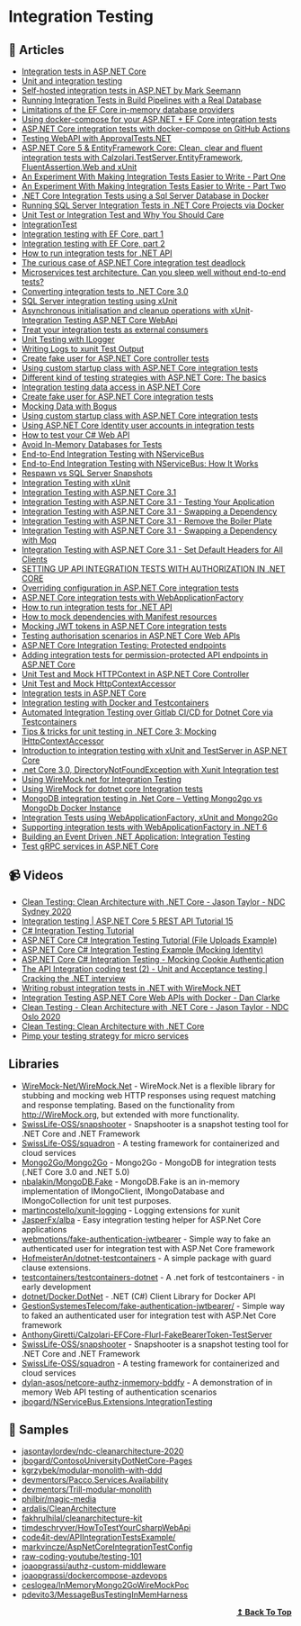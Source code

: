 

# Integration Testing

## 📝 Articles
- [Integration tests in ASP.NET Core](https://docs.microsoft.com/en-us/aspnet/core/test/integration-tests)
- [Unit and integration testing](https://github.com/dotnet-architecture/eShopOnContainers/wiki/Unit-and-integration-testing)
- [Self-hosted integration tests in ASP.NET by Mark Seemann](https://blog.ploeh.dk/2021/01/25/self-hosted-integration-tests-in-aspnet/)
- [Running Integration Tests in Build Pipelines with a Real Database](https://ardalis.com/running-integration-tests-in-build-pipelines-with-a-real-database/?utm_sq=gk5cykzhad) 
- [Limitations of the EF Core in-memory database providers](https://blog.joaograssi.com/limitations-ef-core-in-memory-database-providers/)
- [Using docker-compose for your ASP.NET + EF Core integration tests](https://blog.joaograssi.com/using-docker-compose-for-your-asp-net-ef-core-integration-tests/)
- [ASP.NET Core integration tests with docker-compose on GitHub Actions](https://blog.joaograssi.com/posts/2020/asp-net-core-integration-tests-with-docker-compose-github-actions/)
- [Testing WebAPI with ApprovalTests.NET](https://cezarypiatek.github.io/post/testing-web-api-with-approval-tests/)
- [ASP.NET Core 5 & EntityFramework Core: Clean, clear and fluent integration tests with Calzolari.TestServer.EntityFramework, FluentAssertion.Web and xUnit](https://anthonygiretti.com/2021/04/17/asp-net-core-5-entityframework-core-clean-clear-and-fluent-integration-tests-with-calzolari-testserver-entityframework-fluentassertion-web-and-xunit/)
- [An Experiment With Making Integration Tests Easier to Write - Part One](https://scotthannen.org/blog/2021/04/07/integration-test-experiment-1.html)
- [An Experiment With Making Integration Tests Easier to Write - Part Two](https://scotthannen.org/blog/2021/04/12/integration-test-experiment-2.html)
- [.NET Core Integration Tests using a Sql Server Database in Docker](https://wrapt.dev/blog/integration-tests-using-sql-server-db-in-docker)
- [Running SQL Server Integration Tests in .NET Core Projects via Docker](https://blog.dangl.me/archive/running-sql-server-integration-tests-in-net-core-projects-via-docker/)
- [Unit Test or Integration Test and Why You Should Care](https://ardalis.com/unit-test-or-integration-test-and-why-you-should-care)
- [IntegrationTest](https://martinfowler.com/bliki/IntegrationTest.html) 
- [Integration testing with EF Core, part 1](https://dev.to/maxx_don/integration-testing-with-ef-core-part-1-1l40)
- [Integration testing with EF Core, part 2](https://dev.to/maxx_don/integration-testing-with-ef-core-part-2-1fe)
- [How to run integration tests for .NET API](https://www.code4it.dev/blog/integration-tests-for-dotnet-api)
- [The curious case of ASP.NET Core integration test deadlock](https://www.strathweb.com/2021/05/the-curious-case-of-asp-net-core-integration-test-deadlock/)
- [Microservices test architecture. Can you sleep well without end-to-end tests?](https://threedots.tech/post/microservices-test-architecture/)
- [Converting integration tests to .NET Core 3.0](https://andrewlock.net/converting-integration-tests-to-net-core-3/)
- [SQL Server integration testing using xUnit](https://www.jvandertil.nl/posts/2020-04-02_sqlserverintegrationtesting/)
- [Asynchronous initialisation and cleanup operations with xUnit](https://mderriey.com/2017/09/04/async-lifetime-with-xunit/)- [Integration Testing ASP.NET Core WebApi](https://dasith.me/2018/12/30/integration-testing-aspnet-core-webapi/)
- [Treat your integration tests as external consumers](https://josef.codes/treat-you-integration-tests-as-external-consumers/)
- [Unit Testing with ILogger<T>](https://codeburst.io/unit-testing-with-net-core-ilogger-t-e8c16c503a80)
- [Writing Logs to xunit Test Output](https://blog.martincostello.com/writing-logs-to-xunit-test-output/)
- [Create fake user for ASP.NET Core controller tests](https://gunnarpeipman.com/aspnet-core-test-controller-fake-user/)
- [Using custom startup class with ASP.NET Core integration tests](https://gunnarpeipman.com/aspnet-core-integration-test-startup/)
- [Different kind of testing strategies with ASP.NET Core: The basics](https://dotnetfromthemountain.com/aspnet-core-testing-strategies-the-basics/)
- [Integration testing data access in ASP.​NET Core](https://asp.net-hacker.rocks/2019/01/18/integration-testing-data-access-dotnetcore.html)
- [Create fake user for ASP.NET Core integration tests](https://gunnarpeipman.com/aspnet-core-integration-test-fake-user/)
- [Mocking Data with Bogus](https://dev.to/integerman/mocking-data-with-bogus-25ac)
- [Using custom startup class with ASP.NET Core integration tests](https://gunnarpeipman.com/testing/aspnet-core-integration-tests-startup/)
- [Using ASP.NET Core Identity user accounts in integration tests](https://gunnarpeipman.com/aspnet-core-identity-integration-tests/)
- [How to test your C# Web API](https://timdeschryver.dev/blog/how-to-test-your-csharp-web-api)
- [Avoid In-Memory Databases for Tests](https://jimmybogard.com/avoid-in-memory-databases-for-tests/)
- [End-to-End Integration Testing with NServiceBus](https://jimmybogard.com/end-to-end-integration-testing-with-nservicebus/)
- [End-to-End Integration Testing with NServiceBus: How It Works](https://jimmybogard.com/end-to-end-integration-testing-with-nservicebus-how-it-works/)
- [Respawn vs SQL Server Snapshots](https://jimmybogard.com/respawn-vs-sql-server-snapshots/)
- [Integration Testing with xUnit](https://jimmybogard.com/integration-testing-with-xunit/)
- [Integration Testing with ASP.NET Core 3.1](https://adamstorr.azurewebsites.net/blog/integration-testing-with-aspnetcore-3-1)
- [Integration Testing with ASP.NET Core 3.1 - Testing Your Application](https://adamstorr.azurewebsites.net/blog/integration-testing-with-aspnetcore-3-1-testing-your-app)
- [Integration Testing with ASP.NET Core 3.1 - Swapping a Dependency](https://adamstorr.azurewebsites.net/blog/integration-testing-with-aspnetcore-3-1-swapping-dependency)
- [Integration Testing with ASP.NET Core 3.1 - Remove the Boiler Plate](https://adamstorr.azurewebsites.net/blog/integration-testing-with-aspnetcore-3-1-remove-the-boiler-plate)
- [Integration Testing with ASP.NET Core 3.1 - Swapping a Dependency with Moq](https://adamstorr.azurewebsites.net/blog/integration-testing-with-aspnetcore-3-1-swapping-dependency-with-moq)
- [Integration Testing with ASP.NET Core 3.1 - Set Default Headers for All Clients](https://adamstorr.azurewebsites.net/blog/integration-testing-with-aspnetcore-3-1-set-default-headers-for-all-clients)
- [SETTING UP API INTEGRATION TESTS WITH AUTHORIZATION IN .NET CORE](https://lukaszcoding.com/integration-testing-in-net-core/)
- [Overriding configuration in ASP.NET Core integration tests](https://blog.markvincze.com/overriding-configuration-in-asp-net-core-integration-tests/)
- [ASP.NET Core integration tests with WebApplicationFactory](https://www.vaughanreid.com/2020/07/asp-net-core-integration-tests-with-webapplicationfactory/)
- [How to run integration tests for .NET API](https://www.code4it.dev/blog/integration-tests-for-dotnet-api)
- [How to mock dependencies with Manifest resources](https://www.code4it.dev/blog/mock-dependency-with-manifest-resources)
- [Mocking JWT tokens in ASP.NET Core integration tests](https://stebet.net/mocking-jwt-tokens-in-asp-net-core-integration-tests/)
- [Testing authorisation scenarios in ASP.NET Core Web APIs](https://medium.com/asos-techblog/testing-authorization-scenarios-in-asp-net-core-web-api-484bc95d5f6f)
- [ASP.NET Core Integration Testing: Protected endpoints](https://dev.to/kaos/asp-net-core-integration-testing-protected-endpoints-3bpp)
- [Adding integration tests for permission-protected API endpoints in ASP.NET Core](https://blog.joaograssi.com/posts/2021/asp-net-core-testing-permission-protected-api-endpoints/)
- [Unit Test and Mock HTTPContext in ASP.NET Core Controller](https://www.thecodebuzz.com/unit-test-and-mock-httpcontext-in-asp-net-core-controller/)
- [Unit Test and Mock HttpContextAccessor](https://www.thecodebuzz.com/unit-test-and-mock-ihttpcontextaccessor/)
- [Integration tests in ASP.NET Core](https://blog.joaograssi.com/series/integration-tests-in-asp.net-core)
- [Integration testing with Docker and Testcontainers](https://medium.com/@jdelucaa/integration-testing-with-docker-and-testcontainers-3e53e6f44a1b)
- [Automated Integration Testing over Gitlab CI/CD for Dotnet Core via Testcontainers](https://medium.com/trendyol-tech/automated-integration-testing-over-gitlab-ci-cd-for-dotnet-core-via-testcontainers-b18c7f81e65f)
- [Tips & tricks for unit testing in .NET Core 3: Mocking IHttpContextAccessor](https://anthonygiretti.com/2020/02/03/tips-tricks-for-unit-testing-in-net-core-3-mocking-ihttpcontextaccessor/)
- [Introduction to integration testing with xUnit and TestServer in ASP.NET Core](https://andrewlock.net/introduction-to-integration-testing-with-xunit-and-testserver-in-asp-net-core/)
- [.net Core 3.0, DirectoryNotFoundException with Xunit Integration test](https://github.com/dotnet/aspnetcore/issues/17707)
- [Using WireMock.net for Integration Testing](https://www.alexhyett.com/using-wiremock-net-integration-tests/)
- [Using WireMock for dotnet core Integration tests](https://pcholko.com/posts/2021-04-05/wiremock-integration-test/)
- [MongoDB integration testing in .Net Core – Vetting Mongo2go vs MongoDb Docker Instance](http://www.jonathanawotwi.com/2021/06/mongodb-integration-testing-in-net-core-mongo2go-vs-mongodb-docker-instance/)
- [Integration Tests using WebApplicationFactory, xUnit and Mongo2Go](https://medium.com/@dev.satbir/integration-tests-using-webapplicationfactory-xunit-and-mongo2go-225068da834f)
- [Supporting integration tests with WebApplicationFactory in .NET 6](https://andrewlock.net/exploring-dotnet-6-part-6-supporting-integration-tests-with-webapplicationfactory-in-dotnet-6/)
- [Building an Event Driven .NET Application: Integration Testing](https://wrapt.dev/blog/building-an-event-driven-dotnet-application-integration-testing)
- [Test gRPC services in ASP.NET Core](https://docs.microsoft.com/en-us/aspnet/core/grpc/test-services?view=aspnetcore-6.0)

## 📹 Videos
- [Clean Testing: Clean Architecture with .NET Core - Jason Taylor - NDC Sydney 2020](https://www.youtube.com/watch?v=hV43fiHYBb4)
- [Integration testing | ASP.NET Core 5 REST API Tutorial 15](https://www.youtube.com/watch?v=7roqteWLw4s)
- [C# Integration Testing Tutorial](https://www.youtube.com/watch?v=OPEC_7J1LOw) 
- [ASP.NET Core C# Integration Testing Tutorial (File Uploads Example)](https://www.youtube.com/watch?v=0PXZMigt01A) 
- [ASP.NET Core C# Integration Testing Example (Mocking Identity)](https://www.youtube.com/watch?v=03y-i4nMou4&t=0s)
- [ASP.NET Core C# Integration Testing - Mocking Cookie Authentication](https://www.youtube.com/watch?v=b1-KG_x-Y5Q)
- [The API Integration coding test (2) - Unit and Acceptance testing | Cracking the .NET interview](https://www.youtube.com/watch?v=NPAK94ZCxD4)
- [Writing robust integration tests in .NET with WireMock.NET](https://www.youtube.com/watch?v=YU3ohofu6UU)
- [Integration Testing ASP.NET Core Web APIs with Docker - Dan Clarke](https://www.youtube.com/watch?v=VgStKMB1duY)
- [Clean Testing - Clean Architecture with .NET Core - Jason Taylor - NDC Oslo 2020](https://www.youtube.com/watch?v=T6NRcX1vnz8)
- [Clean Testing: Clean Architecture with .NET Core](https://www.youtube.com/watch?v=2UJ7mAtFuio)
- [Pimp your testing strategy for micro services](https://www.youtube.com/watch?v=mjpCsL-Wpos)


## Libraries
- [WireMock-Net/WireMock.Net](https://github.com/WireMock-Net/WireMock.Net) - WireMock.Net is a flexible library for stubbing and mocking web HTTP responses using request matching and response templating. Based on the functionality from http://WireMock.org, but extended with more functionality.
- [SwissLife-OSS/snapshooter](https://github.com/SwissLife-OSS/snapshooter) - Snapshooter is a snapshot testing tool for .NET Core and .NET Framework
- [SwissLife-OSS/squadron](https://github.com/SwissLife-OSS/squadron) - A testing framework for containerized and cloud services
- [Mongo2Go/Mongo2Go](https://github.com/Mongo2Go/Mongo2Go) - Mongo2Go - MongoDB for integration tests (.NET Core 3.0 and .NET 5.0)
- [nbalakin/MongoDB.Fake](https://github.com/nbalakin/MongoDB.Fake) - MongoDB.Fake is an in-memory implementation of IMongoClient, IMongoDatabase and IMongoCollection for unit test purposes.
- [martincostello/xunit-logging](https://github.com/martincostello/xunit-logging) - Logging extensions for xunit
- [JasperFx/alba](https://github.com/JasperFx/alba) - Easy integration testing helper for ASP.Net Core applications
- [webmotions/fake-authentication-jwtbearer](https://github.com/webmotions/fake-authentication-jwtbearer) - Simple way to fake an authenticated user for integration test with ASP.Net Core framework
- [HofmeisterAn/dotnet-testcontainers](https://github.com/HofmeisterAn/dotnet-testcontainers) - A simple package with guard clause extensions.
- [testcontainers/testcontainers-dotnet](https://github.com/testcontainers/testcontainers-dotnet) - A .net fork of testcontainers - in early development
- [dotnet/Docker.DotNet](https://github.com/dotnet/Docker.DotNet) - .NET (C#) Client Library for Docker API
- [GestionSystemesTelecom/fake-authentication-jwtbearer/](https://github.com/GestionSystemesTelecom/fake-authentication-jwtbearer/) - Simple way to faked an authenticated user for integration test with ASP.Net Core framework
- [AnthonyGiretti/Calzolari-EFCore-Flurl-FakeBearerToken-TestServer](https://github.com/AnthonyGiretti/Calzolari-EFCore-Flurl-FakeBearerToken-TestServer)
- [SwissLife-OSS/snapshooter](https://github.com/SwissLife-OSS/snapshooter) - Snapshooter is a snapshot testing tool for .NET Core and .NET Framework
- [SwissLife-OSS/squadron](https://github.com/SwissLife-OSS/squadron) - A testing framework for containerized and cloud services
- [dylan-asos/netcore-authz-inmemory-bddfy](https://github.com/dylan-asos/netcore-authz-inmemory-bddfy) - A demonstration of in memory Web API testing of authentication scenarios
- [jbogard/NServiceBus.Extensions.IntegrationTesting](https://github.com/jbogard/NServiceBus.Extensions.IntegrationTesting)
## 🚀 Samples
- [jasontaylordev/ndc-cleanarchitecture-2020](https://github.com/jasontaylordev/ndc-cleanarchitecture-2020)
- [jbogard/ContosoUniversityDotNetCore-Pages](https://github.com/jbogard/ContosoUniversityDotNetCore-Pages)
- [kgrzybek/modular-monolith-with-ddd](https://github.com/kgrzybek/modular-monolith-with-ddd)
- [devmentors/Pacco.Services.Availability](https://github.com/devmentors/Pacco.Services.Availability)
- [devmentors/Trill-modular-monolith](https://github.com/devmentors/Trill-modular-monolith)
- [philbir/magic-media](https://github.com/philbir/magic-media)
- [ardalis/CleanArchitecture](https://github.com/ardalis/CleanArchitecture)
- [fakhrulhilal/cleanarchitecture-kit](https://github.com/fakhrulhilal/cleanarchitecture-kit)
- [timdeschryver/HowToTestYourCsharpWebApi](https://github.com/timdeschryver/HowToTestYourCsharpWebApi)
- [code4it-dev/APIIntegrationTestsExample/](https://github.com/code4it-dev/APIIntegrationTestsExample/)
- [markvincze/AspNetCoreIntegrationTestConfig](https://github.com/markvincze/AspNetCoreIntegrationTestConfig)
- [raw-coding-youtube/testing-101](https://github.com/raw-coding-youtube/testing-101)
- [joaopgrassi/authz-custom-middleware](https://github.com/joaopgrassi/authz-custom-middleware)
- [joaopgrassi/dockercompose-azdevops](https://github.com/joaopgrassi/dockercompose-azdevops)
- [ceslogea/InMemoryMongo2GoWireMockPoc](https://github.com/ceslogea/InMemoryMongo2GoWireMockPoc)
- [pdevito3/MessageBusTestingInMemHarness](https://github.com/pdevito3/MessageBusTestingInMemHarness)

<div align="right">
  <b><a href="#contents">↥ Back To Top</a></b>
</div>
